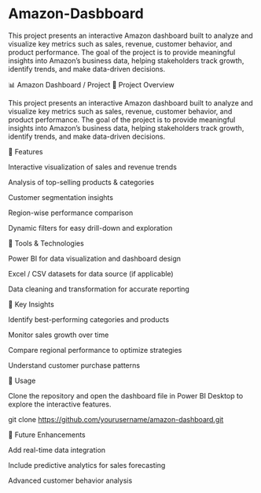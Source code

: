 # Amazon-Dasbboard
This project presents an interactive Amazon dashboard built to analyze and visualize key metrics such as sales, revenue, customer behavior, and product performance. The goal of the project is to provide meaningful insights into Amazon’s business data, helping stakeholders track growth, identify trends, and make data-driven decisions.



📊 Amazon Dashboard / Project
🔹 Project Overview

This project presents an interactive Amazon dashboard built to analyze and visualize key metrics such as sales, revenue, customer behavior, and product performance. The goal of the project is to provide meaningful insights into Amazon’s business data, helping stakeholders track growth, identify trends, and make data-driven decisions.

🔹 Features

Interactive visualization of sales and revenue trends

Analysis of top-selling products & categories

Customer segmentation insights

Region-wise performance comparison

Dynamic filters for easy drill-down and exploration

🔹 Tools & Technologies

Power BI for data visualization and dashboard design

Excel / CSV datasets for data source (if applicable)

Data cleaning and transformation for accurate reporting

🔹 Key Insights

Identify best-performing categories and products

Monitor sales growth over time

Compare regional performance to optimize strategies

Understand customer purchase patterns

🔹 Usage

Clone the repository and open the dashboard file in Power BI Desktop to explore the interactive features.

git clone https://github.com/yourusername/amazon-dashboard.git

🔹 Future Enhancements

Add real-time data integration

Include predictive analytics for sales forecasting

Advanced customer behavior analysis
